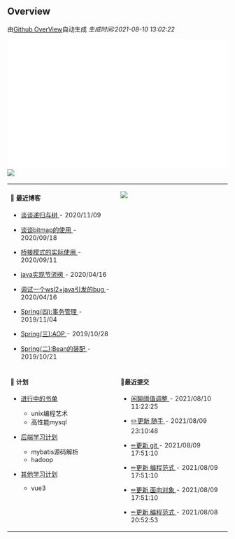 
## Overview

由[Github OverView](https://github.com/0xcaffebabe/0xcaffebabe)自动生成 _生成时间:2021-08-10 13:02:22_

![](https://raw.githubusercontent.com/0xcaffebabe/github-stats/master/generated/overview.svg)![](https://github-readme-stats.vercel.app/api/top-langs/?username=0xcaffebabe&layout=compact&langs_count=8)

<table>

<tr>
<td valign="top" width="50%">

#### 📖 最近博客


* <a href="https://0xcaffebabe.github.io/%E7%AE%97%E6%B3%95/2020/11/09/%E8%B0%88%E8%B0%88%E9%80%92%E5%BD%92%E4%B8%8E%E6%A0%91.html" target="_blank"> 谈谈递归与树 </a> - 2020/11/09 

    
* <a href="https://0xcaffebabe.github.io/%E7%AE%97%E6%B3%95/2020/09/18/%E8%B0%88%E8%B0%88bitmap%E7%9A%84%E4%BD%BF%E7%94%A8.html" target="_blank"> 谈谈bitmap的使用 </a> - 2020/09/18 

    
* <a href="https://0xcaffebabe.github.io/%E8%AE%BE%E8%AE%A1%E6%A8%A1%E5%BC%8F/2020/09/11/%E6%A1%A5%E6%8E%A5%E6%A8%A1%E5%BC%8F%E7%9A%84%E5%AE%9E%E9%99%85%E4%BD%BF%E7%94%A8.html" target="_blank"> 桥接模式的实际使用 </a> - 2020/09/11 

    
* <a href="https://0xcaffebabe.github.io/java/2020/04/16/JAVA%E5%AE%9E%E7%8E%B0%E8%8A%82%E6%B5%81%E9%98%80.html" target="_blank"> java实现节流阀 </a> - 2020/04/16 

    
* <a href="https://0xcaffebabe.github.io/%E6%97%A5%E5%B8%B8/2020/04/16/%E8%B0%83%E8%AF%95%E4%B8%80%E4%B8%AAwsl2+java%E5%BC%95%E5%8F%91%E7%9A%84bug.html" target="_blank"> 调试一个wsl2+java引发的bug </a> - 2020/04/16 

    
* <a href="https://0xcaffebabe.github.io/spring/2019/11/04/Spring-%E5%9B%9B-%E4%BA%8B%E5%8A%A1%E7%AE%A1%E7%90%86.html" target="_blank"> Spring(四):事务管理 </a> - 2019/11/04 

    
* <a href="https://0xcaffebabe.github.io/spring/2019/10/28/Spring(%E4%B8%89)-AOP.html" target="_blank"> Spring(三):AOP </a> - 2019/10/28 

    
* <a href="https://0xcaffebabe.github.io/spring/2019/10/21/Spring(%E4%BA%8C)-Bean%E7%9A%84%E8%A3%85%E9%85%8D.html" target="_blank"> Spring(二):Bean的装配 </a> - 2019/10/21 

        

</td>

<td valign="top" width="50%">

![](https://github-readme-stats.vercel.app/api/wakatime?username=0xcaffebabe)

</td>

</tr>

<tr>

<td valign="top" width="50%">

#### 📝 计划

- [进行中的书单](https://github.com/users/0xcaffebabe/projects/4)
  - unix编程艺术
  - 高性能mysql


- [后端学习计划](https://github.com/users/0xcaffebabe/projects/1)
  - mybatis源码解析
  - hadoop


- [其他学习计划](https://github.com/users/0xcaffebabe/projects/3)
  - vue3


<td>

#### 🌴最近提交


  * <a href="https://github.com/0xcaffebabe/zbq-bot/commit/2a06243fb0cf9f09243c506189101cf473b5347a" target="_blank"> 闲聊阈值调整 </a> - 2021/08/10 11:22:25 

    
  * <a href="https://github.com/0xcaffebabe/note/commit/9cacd6ef54207bba4ff963c64dcba562140536cf" target="_blank"> ✏️更新 随手 </a> - 2021/08/09 23:10:48 

    
  * <a href="https://github.com/0xcaffebabe/note/commit/0d8cc1451aefb38298618090b0049f53b325ee67" target="_blank"> ✏更新 git </a> - 2021/08/09 17:51:10 

    
  * <a href="https://github.com/0xcaffebabe/note/commit/6b960141b5dd8c792f03d3e56c83fc6db65945b9" target="_blank"> ✏更新 编程范式 </a> - 2021/08/09 17:51:10 

    
  * <a href="https://github.com/0xcaffebabe/note/commit/9535c46c5cb2010d80e9589857c726b5f036a285" target="_blank"> ✏更新 面向对象 </a> - 2021/08/09 17:51:10 

    
  * <a href="https://github.com/0xcaffebabe/note/commit/6e699cdb01e58c942dec9b134ec4a175327b2c71" target="_blank"> ✏更新 编程范式 </a> - 2021/08/08 20:52:53 

    

</td>

</tr>

</table>
